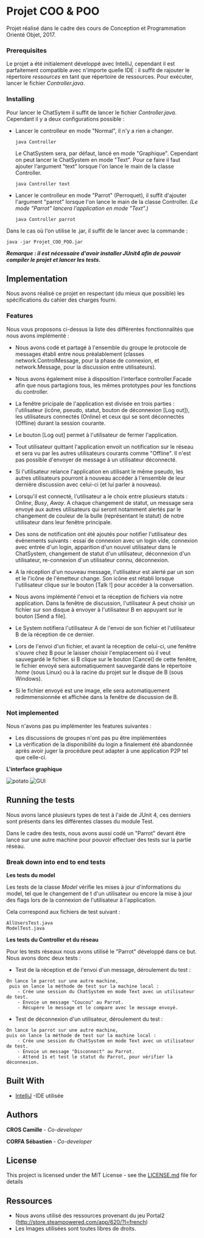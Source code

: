 # Projet COO & POO

Projet réalisé dans le cadre des cours de Conception et Programmation
 Orienté Objet, 2017.

### Prerequisites

Le projet a été initialement développé avec IntelliJ, cependant il est
parfaitement compatible avec n'importe quelle IDE : il suffit de rajouter
le répertoire *ressources* en tant que répertoire de ressources.
Pour exécuter, lancer le fichier *Controller.java*.

### Installing
 
Pour lancer le ChatSytem il suffit de lancer le fichier *Controller.java*.
Cependant il y a deux configurations possible :

  * Lancer le controlleur en mode "Normal", il n'y a rien a changer.
    ```
    java Controller
     ```
    Le ChatSystem sera, par défaut, lancé en mode "Graphique".
    Cependant on peut lancer le ChatSystem en mode "Text".
    Pour ce faire il faut ajouter l'argument "text" lorsque l'on lance
    le main de la classe Controller.
    ```
    java Controller text
     ```

  * Lancer le controlleur en mode "Parrot" (Perroquet), il suffit
    d'ajouter l'argument "parrot" lorsque l'on lance le main de la classe
    Controller. *(Le mode "Parrot" lancera l'application en mode "Text".)*
    ```
    java Controller parrot
    ```
Dans le cas où l'on utilise le .jar, il suffit de le lancer avec la commande :

```
java -jar Projet_COO_POO.jar
```

***Remarque : il est nécessaire d'avoir installer JUnit4 afin de pouvoir
compiler le projet et lancer les tests.***

## Implementation

Nous avons réalisé ce projet en respectant (du mieux que possible) les
spécifications du cahier des charges fourni.

### Features

Nous vous proposons ci-dessus la liste des différentes fonctionnalités
que nous avons implémenté :
  * Nous avons codé et partagé à l'ensemble du groupe le protocole de
    messages établi entre nous préalablement
    (classes network.ControlMessage, pour la
    phase de connexion, et network.Message, pour la discussion entre
    utilisateurs).

  * Nous avons également mise à disposition l'interface controller.Facade afin que
    nous partagions tous, les mêmes prototypes pour les fonctions du controller.

  * La fenêtre pricipale de l'application est divisée en trois parties :
    l'utilisateur (icône, pseudo, statut, bouton de déconnexion [Log out]),
    les utilisateurs connectés (Online) et ceux qui se sont déconnectés
    (Offline) durant la session courante.

  * Le bouton [Log out] permet à l'utilisateur de fermer l'application.

  * Tout utilisateur quittant l'application envoit un notification sur
    le réseau et sera vu par les autres utilisateurs courants comme
    "Offline". Il n'est pas possible d'envoyer de message à un
    utilisateur déconnecté.

  * Si l'utilisateur relance l'application
    en utilisant le même pseudo, les autres utilisateurs
    pourront à nouveau accéder à l'ensemble de leur dernière discussion
    avec celui-ci (et lui parler à nouveau).

  * Lorsqu'il est connecté, l'utilisateur a le choix entre plusieurs
    statuts : *Online*, *Busy*, *Away*. A chaque changement de statut,
    un message sera envoyé aux autres utilisateurs qui seront notamment
    alertés par le changement de couleur de la bulle (représentant le
    statut) de notre utilisateur dans leur fenêtre principale.

  * Des sons de notification ont été ajoutés pour notifier l'utilisateur
    des événements suivants : essai de connexion avec un login vide,
    connexion avec entrée d'un login, apparition d'un nouvel utilisateur
    dans le ChatSystem, changement de statut d'un utilisateur,
    déconnexion d'un utilisateur, re-connexion d'un
    utilisateur connu, déconnexion.

  * A la réception d'un nouveau message, l'utilisateur est alerté par un
    son et le l'icône de l'émetteur change. Son icône est rétabli lorsque
    l'utilisateur clique sur le bouton [Talk !] pour accéder à la
    conversation.

  * Nous avons implémenté l'envoi et la réception de fichiers via notre
    application. Dans la fenêtre de discussion, l'utilisateur A peut choisir
    un fichier sur son disque à envoyer à l'utilisateur B en appuyant sur
    le bouton [Send a file].

  * Le System notifiera l'utilisateur A de l'envoi de son fichier et
    l'utilisateur B de la réception de ce dernier.

  * Lors de l'envoi d'un fichier, et avant la réception de celui-ci, une
    fenêtre s'ouvre chez B pour le laisser choisir l'emplacement où il
    veut sauvegardé le fichier. si B clique sur le bouton [Cancel] de
    cette fenêtre, le fichier envoyé sera automatiquement sauvegardé dans
    le répertoire *home* (sous Linux) ou à la racine du projet sur le
    disque de B (sous Windows).

  * Si le fichier envoyé est une image, elle sera automatiquement
    redimmensionnée et affichée dans la fenêtre de discussion de B.


### Not implemented

Nous n'avons pas pu implémenter les features suivantes :
  * Les discussions de groupes n'ont pas pu être implémentées
  * La vérification de la disponibilité du login a finalement été
    abandonnée après avoir juger la procédure peut adapter à une
    application P2P tel que celle-ci.

**L'interface graphique**

![potato](https://image.spreadshirtmedia.net/image-server/v1/compositions/111312403/views/3,width=300,height=300,version=1385669094/portal-2-glados-because-i-m-a-potato-mug.jpg)
![GUI](http://hpics.li/69fe81a)

## Running the tests

Nous avons lancé plusieurs types de test à l'aide de JUnit 4, ces derniers
sont présents dans les différentes classes du module Test.

Dans le cadre des tests, nous avons aussi codé un "Parrot" devant être
lancé sur une autre machine pour pouvoir effectuer des tests sur la partie
réseau.

### Break down into end to end tests

**Les tests du model**

Les tests de la classe *Model* vérifie les mises à jour d'informations du model,
tel que le changement de t d'un utilisateur ou encore la mise à jour des
flags lors de la connexion de l'utilisateur à l'application.

Cela correspond aux fichiers de test suivant :
```
AllUsersTest.java
ModelTest.java
```

**Les tests du Controller et du réseau**

Pour les tests réseaux nous avons utilisé le "Parrot" développé dans ce but.
Nous avons donc deux tests :
- Test de la réception et de l'envoi d'un message, déroulement du test :
```
On lance le parrot sur une autre machine,
 puis on lance la méthode de test sur la machine local :
    - Crée une session du ChatSystem en mode Text avec un utilisateur de test.
    - Envoie un message "Coucou" au Parrot.
    - Récupère le message et le compare avec le message envoyé.
```
- Test de déconnexion d'un utilisateur, déroulement du test :
```
On lance le parrot sur une autre machine, 
puis on lance la méthode de test sur la machine local :
    - Crée une session du ChatSystem en mode Text avec un utilisateur de test.
    - Envoie un message "Disconnect" au Parrot.
    - Attend 1s et test le statut du Parrot, pour vérifier la déconnexion.
```
## Built With

* [IntelliJ](https://www.jetbrains.com/idea/) -IDE utilisée

## Authors

 **CROS Camille** - *Co-developer*

 **CORFA Sébastien** - *Co-developer*

## License

This project is licensed under the MIT License - see the [LICENSE.md](LICENSE.md) file for details

## Ressources

* Nous avons utilisé des ressources provenant du jeu Portal2 (http://store.steampowered.com/app/620/?l=french)
* Les Images utilisées sont toutes libres de droits.


